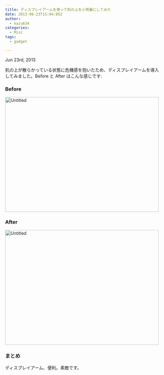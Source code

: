 ```yaml
---
title: ディスプレイアームを使って机の上を小奇麗にしてみた
date: 2013-06-23T15:04:05Z
author:
  - kazu634
categories:
  - Misc
tags:
  - gadget

---
```

<time datetime="2013-06-23T10:40:00+09:00" pubdate data-updated="true">Jun 23<span>rd</span>, 2013</time>

<div class="entry-content">
<p>
    机の上が散らかっている状態に危機感を抱いたため、ディスプレイアームを導入してみました。Before と After はこんな感じです:
</p>

<h3>
    Before
</h3>

<p>
<a href="http://www.flickr.com/photos/42332031@N02/9108146282/" onclick="__gaTracker('send', 'event', 'outbound-article', 'http://www.flickr.com/photos/42332031@N02/9108146282/', '');" title="Untitled by kazu634,  on Flickr"><img src="http://farm4.staticflickr.com/3668/9108146282_156ac6666c.jpg" width="500" height="375" alt="Untitled" /></a>
</p>

<h3>
    After
</h3>

<p>
<a href="http://www.flickr.com/photos/42332031@N02/9105919921/" onclick="__gaTracker('send', 'event', 'outbound-article', 'http://www.flickr.com/photos/42332031@N02/9105919921/', '');" title="Untitled by kazu634,  on Flickr"><img src="http://farm6.staticflickr.com/5487/9105919921_bae9993731.jpg" width="500" height="375" alt="Untitled" /></a>
</p>

<h3>
    まとめ
</h3>

<p>
    ディスプレイアーム、便利。素敵です。
</p>
</div>
